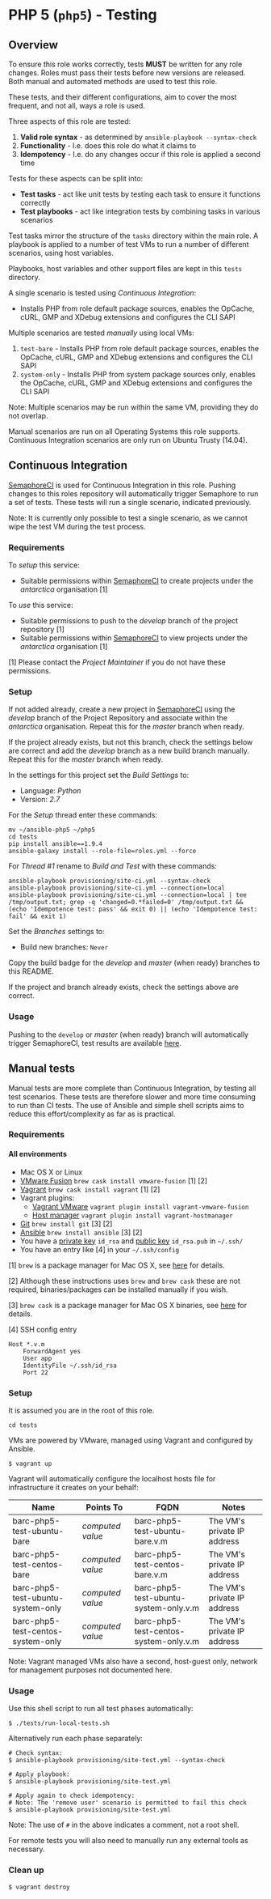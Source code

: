 # PHP 5 (`php5`) - Testing

## Overview

To ensure this role works correctly, tests **MUST** be written for any role changes. Roles must pass their tests before 
new versions are released. Both manual and automated methods are used to test this role.

These tests, and their different configurations, aim to cover the most frequent, and not all, ways a role is used. 

Three aspects of this role are tested:

1. **Valid role syntax** - as determined by `ansible-playbook --syntax-check`
2. **Functionality** - I.e. does this role do what it claims to 
3. **Idempotency** - I.e. do any changes occur if this role is applied a second time

Tests for these aspects can be split into:

* **Test tasks** - act like unit tests by testing each task to ensure it functions correctly
* **Test playbooks** - act like integration tests by combining tasks in various scenarios

Test tasks mirror the structure of the `tasks` directory within the main role.
A playbook is applied to a number of test VMs to run a number of different scenarios, using host variables.

Playbooks, host variables and other support files are kept in this `tests` directory.

A single scenario is tested using *Continuous Integration*:

* Installs PHP from role default package sources, enables the OpCache, cURL, GMP and XDebug extensions and configures 
the CLI SAPI

Multiple scenarios are tested *manually* using local VMs:

1. `test-bare` - Installs PHP from role default package sources, enables the OpCache, cURL, GMP and XDebug extensions 
and configures the CLI SAPI
2. `system-only` - Installs PHP from system package sources only, enables the OpCache, cURL, GMP and XDebug extensions 
and configures the CLI SAPI

Note: Multiple scenarios may be run within the same VM, providing they do not overlap.

Manual scenarios are run on all Operating Systems this role supports.
Continuous Integration scenarios are only run on Ubuntu Trusty (14.04).

## Continuous Integration

[SemaphoreCI](https://semaphoreci.com/) is used for Continuous Integration in this role. Pushing changes to this roles 
repository will automatically trigger Semaphore to run a set of tests. These tests will run a single scenario, 
indicated previously.

Note: It is currently only possible to test a single scenario, as we cannot wipe the test VM during the test process.

### Requirements

To *setup* this service:

* Suitable permissions within [SemaphoreCI](https://semaphoreci.com) to create projects under the *antarctica*
organisation [1]

To *use* this service:

* Suitable permissions to push to the *develop* branch of the project repository [1]
* Suitable permissions within [SemaphoreCI](https://semaphoreci.com) to view projects under the *antarctica*
organisation [1]

[1] Please contact the *Project Maintainer* if you do not have these permissions.

### Setup

If not added already, create a new project in [SemaphoreCI](https://semaphoreci.com) using the *develop* branch of the
Project Repository and associate within the *antarctica* organisation. Repeat this for the *master* branch when ready.

If the project already exists, but not this branch, check the settings below are correct and add the *develop* branch
as a new build branch manually. Repeat this for the *master* branch when ready.

In the settings for this project set the *Build Settings* to:

* Language: *Python*
* Version: *2.7*

For the *Setup* thread enter these commands:

```shell
mv ~/ansible-php5 ~/php5
cd tests
pip install ansible==1.9.4
ansible-galaxy install --role-file=roles.yml --force
```

For *Thread #1* rename to *Build and Test* with these commands:

```shell
ansible-playbook provisioning/site-ci.yml --syntax-check
ansible-playbook provisioning/site-ci.yml --connection=local
ansible-playbook provisioning/site-ci.yml --connection=local | tee /tmp/output.txt; grep -q 'changed=0.*failed=0' /tmp/output.txt && (echo 'Idempotence test: pass' && exit 0) || (echo 'Idempotence test: fail' && exit 1)
```

Set the *Branches* settings to:

* Build new branches: `Never`

Copy the build badge for the *develop* and *master* (when ready) branches to this README.

If the project and branch already exists, check the settings above are correct.

### Usage

Pushing to the `develop` or *master* (when ready) branch will automatically trigger SemaphoreCI, test results are 
available [here](https://semaphoreci.com/antarctica/ansible-php5).

## Manual tests

Manual tests are more complete than Continuous Integration, by testing all test scenarios. These tests are therefore 
slower and more time consuming to run than CI tests. The use of Ansible and simple shell scripts aims to reduce this 
effort/complexity as far as is practical.

### Requirements

#### All environments

* Mac OS X or Linux
* [VMware Fusion](http://vmware.com/fusion) `brew cask install vmware-fusion` [1] [2]
* [Vagrant](http://vagrantup.com) `brew cask install vagrant` [1] [2]
* Vagrant plugins:
    * [Vagrant VMware](http://www.vagrantup.com/vmware) `vagrant plugin install vagrant-vmware-fusion`
    * [Host manager](https://github.com/smdahlen/vagrant-hostmanager) `vagrant plugin install vagrant-hostmanager`
* [Git](http://git-scm.com/) `brew install git` [3] [2]
* [Ansible](http://www.ansible.com) `brew install ansible` [3] [2]
* You have a [private key](https://help.github.com/articles/generating-ssh-keys/) `id_rsa`
and [public key](https://help.github.com/articles/generating-ssh-keys/) `id_rsa.pub` in `~/.ssh/`
* You have an entry like [4] in your `~/.ssh/config`

[1] `brew` is a package manager for Mac OS X, see [here](http://brew.sh/) for details.

[2] Although these instructions uses `brew` and `brew cask` these are not required, 
binaries/packages can be installed manually if you wish.

[3] `brew cask` is a package manager for Mac OS X binaries, see [here](http://caskroom.io/) for details.

[4] SSH config entry

```shell
Host *.v.m
    ForwardAgent yes
    User app
    IdentityFile ~/.ssh/id_rsa
    Port 22
```

### Setup

It is assumed you are in the root of this role.

```shell
cd tests
```

VMs are powered by VMware, managed using Vagrant and configured by Ansible.

```shell
$ vagrant up
```

Vagrant will automatically configure the localhost hosts file for infrastructure it creates on your behalf:

| Name                              | Points To         | FQDN                                    | Notes                       |
| --------------------------------- | ----------------- | --------------------------------------- | --------------------------- |
| barc-php5-test-ubuntu-bare        | *computed value*  | barc-php5-test-ubuntu-bare.v.m          | The VM's private IP address |
| barc-php5-test-centos-bare        | *computed value*  | barc-php5-test-centos-bare.v.m          | The VM's private IP address |
| barc-php5-test-ubuntu-system-only | *computed value*  | barc-php5-test-ubuntu-system-only.v.m   | The VM's private IP address |
| barc-php5-test-centos-system-only | *computed value*  | barc-php5-test-centos-system-only.v.m   | The VM's private IP address |

Note: Vagrant managed VMs also have a second, host-guest only, network for management purposes not documented here.

### Usage

Use this shell script to run all test phases automatically:

```shell
$ ./tests/run-local-tests.sh
```

Alternatively run each phase separately:

```shell
# Check syntax:
$ ansible-playbook provisioning/site-test.yml --syntax-check

# Apply playbook:
$ ansible-playbook provisioning/site-test.yml

# Apply again to check idempotency:
# Note: The 'remove user' scenario is permitted to fail this check
$ ansible-playbook provisioning/site-test.yml
```

Note: The use of `#` in the above indicates a comment, not a root shell.

For remote tests you will also need to manually run any external tools as necessary.

### Clean up

```shell
$ vagrant destroy
```
